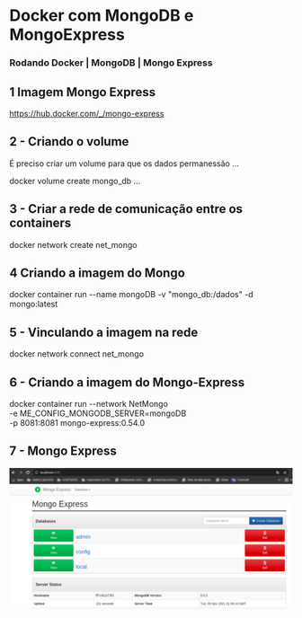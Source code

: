 # Docker com MongoDB e MongoExpress
### Rodando Docker | MongoDB | Mongo Express

## 1 Imagem Mongo Express
https://hub.docker.com/_/mongo-express

## 2 - Criando o volume
É preciso criar um volume para que os dados permanessão 
...

docker volume create mongo_db
...
## 3 - Criar a rede de comunicação entre os containers

docker network create net_mongo

## 4 Criando a imagem do Mongo

docker container run --name mongoDB -v "mongo_db:/dados" -d mongo:latest

## 5 - Vinculando a imagem na rede
docker network connect net_mongo <ID da imagem>

## 6 - Criando a imagem do Mongo-Express
docker container run --network NetMongo \
-e ME_CONFIG_MONGODB_SERVER=mongoDB \
-p 8081:8081 mongo-express:0.54.0

## 7 - Mongo Express
![Mongo Express](img/mongo-express.png)
